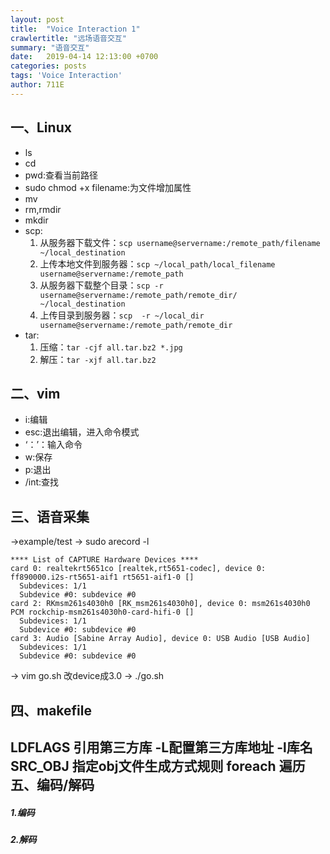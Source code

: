 ```yaml
---
layout: post
title:  "Voice Interaction 1"
crawlertitle: "远场语音交互"
summary: "语音交互"
date:   2019-04-14 12:13:00 +0700
categories: posts
tags: 'Voice Interaction'
author: 711E
---
```


一、Linux
---
* ls
* cd
* pwd:查看当前路径
* sudo chmod +x filename:为文件增加属性
* mv
* rm,rmdir
* mkdir
* scp:
  1. 从服务器下载文件：`scp username@servername:/remote_path/filename ~/local_destination`
  2. 上传本地文件到服务器：`scp ~/local_path/local_filename username@servername:/remote_path`
  3. 从服务器下载整个目录：`scp -r username@servername:/remote_path/remote_dir/ ~/local_destination`
  4. 上传目录到服务器：`scp  -r ~/local_dir username@servername:/remote_path/remote_dir`
* tar:
  1. 压缩：`tar -cjf all.tar.bz2 *.jpg `
  2. 解压：`tar -xjf all.tar.bz2 `


二、vim
---
* i:编辑
* esc:退出编辑，进入命令模式
* ‘：’：输入命令
* w:保存
* p:退出
* /int:查找

三、语音采集
---
->example/test
-> sudo arecord -l
```
**** List of CAPTURE Hardware Devices ****
card 0: realtekrt5651co [realtek,rt5651-codec], device 0: ff890000.i2s-rt5651-aif1 rt5651-aif1-0 []
  Subdevices: 1/1
  Subdevice #0: subdevice #0
card 2: RKmsm261s4030h0 [RK_msm261s4030h0], device 0: msm261s4030h0 PCM rockchip-msm261s4030h0-card-hifi-0 []
  Subdevices: 1/1
  Subdevice #0: subdevice #0
card 3: Audio [Sabine Array Audio], device 0: USB Audio [USB Audio]
  Subdevices: 1/1
  Subdevice #0: subdevice #0
```
-> vim go.sh 改device成3.0
-> ./go.sh

四、makefile
---
LDFLAGS 引用第三方库 -L配置第三方库地址 -l库名
SRC_OBJ 指定obj文件生成方式规则
        foreach 遍历
五、编码/解码
---
##### 1.编码




##### 2.解码
